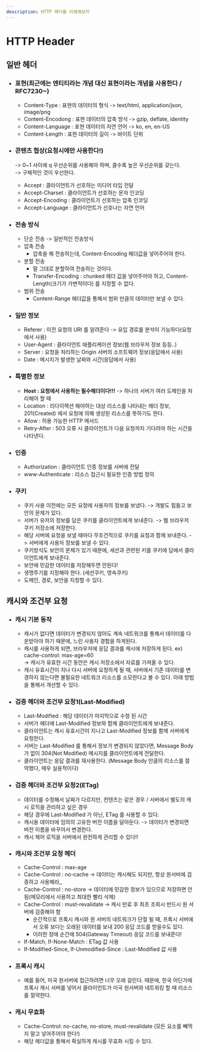 ```yaml
---
description: HTTP 헤더를 이해해보자
---
```


# HTTP Header

## 일반 헤더

* ### 표현(최근에는 엔티티라는 개념 대신 표현이라는 개념을 사용한다 / RFC7230\~)
  * Content-Type : 표현의 데이터의 형식 -> text/html, application/json, image/png
  * Content-Encodong : 표현 데이터의 압축 방식 -> gzip, deflate, identity
  * Content-Language : 표현 데이터의 자연 언어 -> ko, en, en-US
  * Content-Length : 표현 데이터의 길이 -> 바이트 단위
*   ### 콘텐츠 협상(요청시에만 사용한다!)

    \-> 0\~1 사이에 q 우선순위를 사용해야 하며, 클수록 높은 우선순위를 갖는다.\
    \-> 구체적인 것이 우선한다.

    * Accept : 클라이언트가 선호하는 미디어 타입 전달&#x20;
    * Accept-Charset : 클라이언트가 선호하는 문자 인코딩&#x20;
    * Accept-Encoding : 클라이언트가 선호하는 압축 인코딩
    * Accept-Language : 클라이언트가 선호나는 자연 언어
* ### 전송 방식
  * 단순 전송 -> 일반적인 전송방식
  * 압축 전송&#x20;
    * 압축을 해 전송하는데, Content-Encoding 헤더값을 넣어주어야 한다.
  * 분할 전송
    * 말 그대로 분할하여 전송하는 것이다.&#x20;
    * Transfer-Encoding : chunked 헤더 값을 넣어주어야 하고, Content-Length(크기가 가변적이다) 를 지정할 수 없다. &#x20;
  * 범위 전송&#x20;
    * Content-Range 헤더값을 통해서 범위 만큼의 데이터만 보낼 수 있다.
* ### 일반 정보
  * Referer : 이전 요청의 URI 를 알려준다 -> 유입 경로를 분석이 가능하다(요청에서 사용)
  * User-Agent : 클라이언트 애플리케이션 정보(웹 브라우저 정보 등등..)
  * Server : 요청을 처리하는 Origin 서버의 소프트웨어 정보(응답에서 사용)
  * Date : 메시지가 발생한 날짜와 시간(응답에서 사용)
* ### 특별한 정보
  * **Host : 요청에서 사용하는 필수헤더이다!!!** -> 하나의 서버가 여러 도메인을 처리해야 할 때
  * Location : 리다이렉션 해야하는 대상 리소스를 나타내는 헤더 정보, 201(Created) 에서 요청에 의해 생성된 리소스를 뜻하기도 한다.
  * Allow : 허용 가능한 HTTP 메서드
  * Retry-After : 503 오류 시 클라이언트가 다음 요청까지 기다려야 하는 시간을 나타낸다.
* ### 인증&#x20;
  * Authorization : 클라이언트 인증 정보를 서버에 전달
  * www-Authenticate : 리소스 접근시 필요한 인증 방법 정의
* ### 쿠키
  * 쿠키 사용 이전에는 모든 요청에 사용자의 정보를 보냈다. -> 개발도 힘들고 보안의 문제가 있다.
  * 서버가 유저의 정보를 담은 쿠키를 클라이언트에게 보내준다. -> 웹 브라우저 쿠키 저장소에 저장한다.
  * 해당 서버에 요청을 보낼 때마다 무조건적으로 쿠키를 요청과 함께 보내준다. -> 서버에게 사용자 정보를 보낼 수 있다.&#x20;
  * 쿠키방식도 보안의 문제가 있기 때문에, 세션과 관련된 키를 쿠키에 담에서 클라이언트에게 보내준다.
  * 보안에 민감한 데이터를 저장해두면 안된다!
  * 생명주기를 지정해야 한다. (세션쿠키, 영속쿠키)
  * 도메인, 경로, 보안을 지정할 수 있다.

## 캐시와 조건부 요청

* ### 캐시 기본 동작
  * 캐시가 없다면 데이터가 변경되지 않아도 계속 네트워크를 통해서 데이터를 다운받아야 하기 때문에, 느린 사용자 경험을 하게된다.
  * 캐시를 사용하게 되면, 브라우저에 응답 결과를 캐시에 저장하게 된다. ex) cache-control: max-age=60\
    \-> 캐시가 유효한 시간 동안은 캐시 저장소에서 자료를 가져올 수 있다. &#x20;
  * 캐시 유효시간이 지나 다시 서버에 요청하게 될 때, 서버에서 기존 데이터를 변경하지 않는다면 불필요한 네트워크 리소스를 소모한다고 볼 수 있다. 아래 방법을 통해서 개선할 수 있다.
* ### 검증 헤더와 조건부 요청1(Last-Modified)
  * Last-Modified : 해당 데이터가 마지막으로 수정 된 시간
  * 서버가 헤더에 Last-Modified 정보와 함께 클라이언트에게 보내준다.
  * 클라이언트는 캐시 유효시간이 지나고 Last-Modified 정보를 함께 서버에게 요청한다.
  * 서버는 Last-Modified 를 통해서 정보가 변경되지 않았다면, Message Body 가 없이 304(Not Modified) 메시지를 클라이언트에게 전달한다.
  * 클라이언트는 응답 결과를 재사용한다. (Message Body 만큼의 리소스를 절약했다, 매우 실용적이다)
* ### 검증 헤더와 조건부 요청2(ETag)
  * 데이터를 수정해서 날짜가 다르지만, 컨텐츠는 같은 경우 / 서버에서 별도의 캐시 로직을 관리하고 싶은 경우
  * 해당 경우에 Last-Modified 가 아닌, ETag 를 사용할 수 있다.
  * 캐시용 데이터에 임의의 고유한 버전 이름을 달아둔다. -> 데이터가 변경되면 버전 이름을 바꾸어서 변경한다.
  * 캐시 제어 로직을 서버에서 완전하게 관리할 수 있다!!
* ### 캐시와 조건부 요청 헤더
  * Cache-Control : max-age
  * Cache-Control : no-cache -> 데이터는 캐시해도 되지만, 항상 원서버에 검증하고 사용해라,,
  * Cache-Control : no-store  -> 데이터에 민감한 정보가 있으므로 저장하면 안됨(메모리에서 사용하고 최대한 빨리 삭제)
  * Cache-Control : must-revalidate -> 캐시 만료 후 최초 조회시 반드시 원 서버에 검증해야 함
    * 순간적으로 프록시 캐시와 원 서버의 네트워크가 단절 될 때, 프록시 서버에서 오류 보다는 오래된 데이터를 보내 200 응답 코드를 받을수도 있다.&#x20;
    * 이러한 장애 순간에 504(Gateway Timeout) 응답 코드를 보내준다!&#x20;
  * If-Match, If-None-Match : ETag 값 사용
  * If-Modified-Since, If-Unmodified-Since : Last-Modified 값 사용
* ### 프록시 캐시
  * 예를 들어, 미국 원서버에 접근하려면 너무 오래 걸린다. 때문에, 한국 어딘가에 프록시 캐시 서버를 넣어서 클라이언트가 미국 원서버와 네트워킹 할 때  리소스를 절약한다.
* ### 캐시 무효화
  * Cache-Control: no-cache, no-store, must-revalidate (모든 요소를 빼먹지 말고 넣어주어야 한다!)
  * 해당 헤더값을 통해서 확실하게 캐시를 무효화 시킬 수 있다.&#x20;

